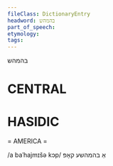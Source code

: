 ```yaml
---
fileClass: DictionaryEntry
headword: בהמהש
part_of_speech: 
etymology: 
tags: 
---
```

בהמהש

CENTRAL
========

HASIDIC
=======
= AMERICA = 

/a baˈhajmɪšə kɔp/ אַ בהמהשע קאָפּ